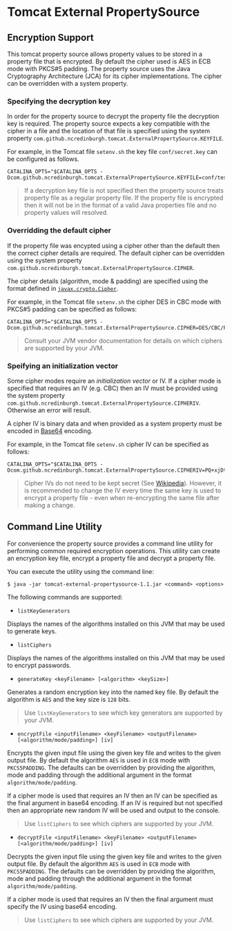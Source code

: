 Tomcat External PropertySource
==============================

Encryption Support
------------------

This tomcat property source allows property values to be stored in a property file that is encrypted.  By default the cipher used is AES in ECB mode with PKCS#5 padding. The property source uses the Java Cryptography Architecture (JCA) for its cipher implementations. The cipher can be overridden with a system property. 

### Specifying the decryption key

In order for the property source to decrypt the property file the decryption key is required.  The property source expects a key compatible with the cipher in a file and the location of that file is specified using the system property `com.github.ncredinburgh.tomcat.ExternalPropertySource.KEYFILE`.

For example, in the Tomcat file `setenv.sh` the key file `conf/secret.key` can be configured as follows.

```
CATALINA_OPTS="$CATALINA_OPTS -Dcom.github.ncredinburgh.tomcat.ExternalPropertySource.KEYFILE=conf/test.key"
```

> If a decryption key file is not specified then the property source treats property file as a regular property file. If the property file is encrypted then it will not be in the format of a valid Java properties file and no property values will resolved.

### Overridding the default cipher

If the property file was encypted using a cipher other than the default then the correct cipher details are required.  The default cipher can be overridden using the system property `com.github.ncredinburgh.tomcat.ExternalPropertySource.CIPHER`.

The cipher details (algorithm, mode & padding) are specified using the format defined in [`javax.crypto.Cipher`](https://docs.oracle.com/javase/7/docs/api/javax/crypto/Cipher.html).

For example, in the Tomcat file `setenv.sh` the cipher DES in CBC mode with PKCS#5 padding can be specified as follows:

```
CATALINA_OPTS="$CATALINA_OPTS -Dcom.github.ncredinburgh.tomcat.ExternalPropertySource.CIPHER=DES/CBC/PKCS5Padding"
```

> Consult your JVM vendor documentation for details on which ciphers are supported by your JVM.

### Speifying an initialization vector

Some cipher modes require an *initialization vector* or IV.  If a cipher mode is specified that requires an IV (e.g. CBC) then an IV must be provided using the system property `com.github.ncredinburgh.tomcat.ExternalPropertySource.CIPHERIV`. Otherwise an error will result.

A cipher IV is binary data and when provided as a system property must be encoded in [Base64](https://tools.ietf.org/html/rfc4648) encoding.

For example, in the Tomcat file `setenv.sh` cipher IV can be specified as follows:

```
CATALINA_OPTS="$CATALINA_OPTS -Dcom.github.ncredinburgh.tomcat.ExternalPropertySource.CIPHERIV=PQ+xjDtWW5SVSGvlw4XtUA=="
```

> Cipher IVs do not need to be kept secret (See [Wikipedia](https://en.wikipedia.org/wiki/Block_cipher_mode_of_operation#Initialization_vector_(IV))).  However, it is recommended to change the IV every time the same key is used to encrypt a property file - even when re-encrypting the same file after making a change.

Command Line Utility
--------------------

For convenience the property source provides a command line utility for performing common required encryption operations. This utility can create an encryption key file, encrypt a property file and decrypt a property file.

You can execute the utility using the command line:

```
$ java -jar tomcat-external-propertysource-1.1.jar <command> <options>
``` 

The following commands are supported:

* `listKeyGenerators`

 Displays the names of the algorithms installed on this JVM that may be used to 
 generate keys.

* `listCiphers`

 Displays the names of the algorithms installed on this JVM that may be used to encrypt passwords.

* `generateKey <keyFilename> [<algorithm> <keySize>]`

 Generates a random encryption key into the named key file. By default the algorithm is `AES` and the key size is `128` bits. 
 
> Use `listKeyGenerators` to see which key generators are supported by your JVM.

* `encryptFile <inputFilename> <keyFilename> <outputFilename> [<algorithm/mode/padding>] [iv]`

 Encrypts the given input file using the given key file and writes to the given output file.  By default the algorithm `AES` is used in `ECB` mode with `PKCS5PADDING`. The defaults can be overridden by providing the algorithm, mode and padding through the additional argument in the format `algorithm/mode/padding`.
 
 If a cipher mode is used that requires an IV then an IV can be specified as the final argument in base64 encoding. If an IV is required but not specified then an appropriate new random IV will be used and output to the console.

> Use `listCiphers` to see which ciphers are supported by your JVM.

* `decryptFile <inputFilename> <keyFilename> <outputFilename> [<algorithm/mode/padding>] [iv]`

 Decrypts the given input file using the given key file and writes to the given output file.  By default the algorithm `AES` is used in `ECB` mode with `PKCS5PADDING`. The defaults can be overridden by providing the algorithm, mode and padding through the additional argument in the format `algorithm/mode/padding`.

 If a cipher mode is used that requires an IV then the final argument must specify the IV using base64 encoding.

> Use `listCiphers` to see which ciphers are supported by your JVM.

